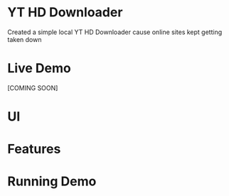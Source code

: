 # YT HD Downloader
 Created a simple local YT HD Downloader cause online sites kept getting taken down
# Live Demo
[COMING SOON]
# UI

# Features

# Running Demo

